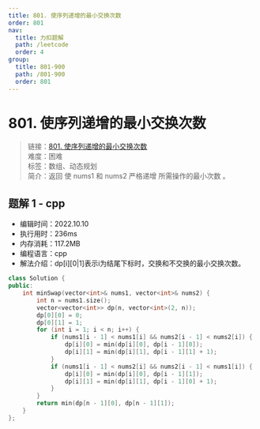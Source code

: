 ```yaml
---
title: 801. 使序列递增的最小交换次数
order: 801
nav:
  title: 力扣题解
  path: /leetcode
  order: 4
group:
  title: 801-900
  path: /801-900
  order: 801
---
```


# 801. 使序列递增的最小交换次数
    
> 链接：[801. 使序列递增的最小交换次数](https://leetcode.cn/problems/minimum-swaps-to-make-sequences-increasing/)  
> 难度：困难  
> 标签：数组、动态规划  
> 简介：返回 使 nums1 和 nums2 严格递增 所需操作的最小次数 。
      
## 题解 1 - cpp
- 编辑时间：2022.10.10
- 执行用时：236ms
- 内存消耗：117.2MB
- 编程语言：cpp
- 解法介绍：dp[i][0|1]表示i为结尾下标时，交换和不交换的最小交换次数。
```cpp
class Solution {
public:
    int minSwap(vector<int>& nums1, vector<int>& nums2) {
        int n = nums1.size();
        vector<vector<int>> dp(n, vector<int>(2, n));
        dp[0][0] = 0;
        dp[0][1] = 1; 
        for (int i = 1; i < n; i++) {
            if (nums1[i - 1] < nums1[i] && nums2[i - 1] < nums2[i]) {
                dp[i][0] = min(dp[i][0], dp[i - 1][0]);
                dp[i][1] = min(dp[i][1], dp[i - 1][1] + 1);
            }
            if (nums1[i - 1] < nums2[i] && nums2[i - 1] < nums1[i]) {
                dp[i][0] = min(dp[i][0], dp[i - 1][1]);
                dp[i][1] = min(dp[i][1], dp[i - 1][0] + 1);
            }
        }
        return min(dp[n - 1][0], dp[n - 1][1]);
    }
};
```

      